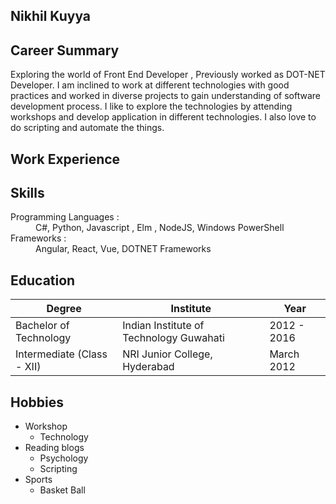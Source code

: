 ## Nikhil Kuyya

## Career Summary
Exploring the world of Front End Developer , Previously worked as DOT-NET Developer.
I am inclined to work at different technologies with good practices and worked in diverse projects to gain understanding of software development process.
I like to explore the technologies by attending workshops and develop application in different technologies. I also love to do scripting and automate the things.

## Work Experience

## Skills
  <dl>
  <dt> Programming Languages :</dt> <dd>C#, Python, Javascript , Elm , NodeJS, Windows PowerShell</dd>
   <dt> Frameworks         : </dt> <dd>Angular, React, Vue, DOTNET Frameworks</dd>
  </dl>
   
## Education

| Degree                    | Institute                                     | Year        |
| ------------------------- | --------------------------------------------- | ----------- |
| Bachelor of Technology    | Indian Institute of Technology Guwahati | 2012 - 2016 |
| Intermediate (Class - XII) | NRI Junior College, Hyderabad| March 2012|
 

## Hobbies

- Workshop
  - Technology
- Reading blogs
  - Psychology
  - Scripting
- Sports
  - Basket Ball
